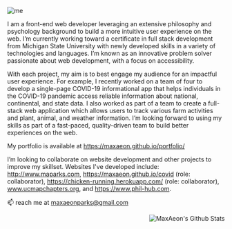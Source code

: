 ![me](https://user-images.githubusercontent.com/87254760/141664697-65fa4ad7-40db-4fad-bb09-34c87a5d2f54.jpg)

I am a front-end web developer leveraging an extensive philosophy and psychology background to build a more intuitive user experience on the web. I’m currently working toward a certificate in full stack development from Michigan State University with newly developed skills in a variety of technologies and languages. I’m known as an innovative problem solver passionate about web development, with a focus on accessibility.

With each project, my aim is to best engage my audience for an impactful user experience. For example, I recently worked on a team of four to develop a single-page COVID-19 informational app that helps individuals in the COVID-19 pandemic access reliable information about national, continental, and state data. I also worked as part of a team to create a full-stack web application which allows users to track various farm activities and plant, animal, and weather information. I’m looking forward to using my skills as part of a fast-paced, quality-driven team to build better experiences on the web.

My portfolio is available at https://maxaeon.github.io/portfolio/

I’m looking to collaborate on website development and other projects to improve my skillset. Websites I've developed include: http://www.maparks.com, https://maxaeon.github.io/covid (role: collaborator), https://chicken-running.herokuapp.com/ (role: collaborator), www.ucmapchapters.org, and https://www.phil-hub.com.

📫 reach me at maxaeonparks@gmail.com

<img align="right" alt="MaxAeon's Github Stats" src="https://github-readme-stats.vercel.app/api?username=MaxAeon&show_icons=true&hide_border=true" />
